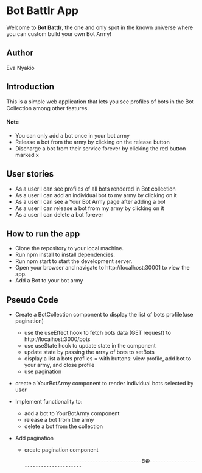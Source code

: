 # Bot Battlr App

Welcome to **Bot Battlr**, the one and only spot in the known universe where you can custom build your own Bot Army! 

## Author

Eva Nyakio

## Introduction

This is a simple web application that lets you see profiles of bots in the Bot Collection among other features. 
#### Note
* You can only add a bot once in your bot army
* Release a bot from  the army by clicking on the release button 
* Discharge a bot from their service forever by clicking the red button marked x

## User stories

* As a user I can see profiles of all bots rendered in Bot collection
* As a user I can add an individual bot to my army by clicking on it
* As a user I can see a Your Bot Army page after adding a bot
* As a user I can release a bot from my army by clicking on it
* As a user I can delete a bot forever

## How to run the app

* Clone the repository to your local machine.
* Run npm install to install dependencies.
* Run npm start to start the development server.
* Open your browser and navigate to http://localhost:30001 to view the app.
* Add a Bot to your bot army

## Pseudo Code

- Create a BotCollection component to display the list of bots profile(use pagination)
   * use the useEffect hook to fetch bots data     (GET request) to http://localhost:3000/bots 
   * use useState hook to update state in the component 
   * update state by passing the array of bots to setBots
   * display a list a bots profiles = with buttons: view profile, add bot to your army, and close profile
   * use pagination

- create a YourBotArmy component to render 
individual bots selected by user
   
- Implement functionality to:
    * add a bot to YourBotArmy component 
    * release a bot from the army
    * delete a bot from the collection

- Add pagination
  * create pagination component






                      -----------------------------END-------------------------------------- 

